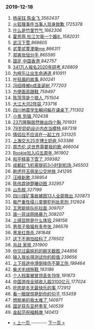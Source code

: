 ### 2019-12-18 
1. [ 杨采钰 陈金飞 ](https://s.weibo.com/weibo?q=%E6%9D%A8%E9%87%87%E9%92%B0%20%E9%99%88%E9%87%91%E9%A3%9E&Refer=top) *3562437*
1. [ 火狐狸事件当事人现身致歉 ](https://s.weibo.com/weibo?q=%23%E7%81%AB%E7%8B%90%E7%8B%B8%E4%BA%8B%E4%BB%B6%E5%BD%93%E4%BA%8B%E4%BA%BA%E7%8E%B0%E8%BA%AB%E8%87%B4%E6%AD%89%23&Refer=top) *1725378*
1. [ 什么是竹里竹气 ](https://s.weibo.com/weibo?q=%E4%BB%80%E4%B9%88%E6%98%AF%E7%AB%B9%E9%87%8C%E7%AB%B9%E6%B0%94&Refer=top) *1662306*
1. [ 霍思燕 杜江欠我一个婚礼 ](https://s.weibo.com/weibo?q=%E9%9C%8D%E6%80%9D%E7%87%95%20%E6%9D%9C%E6%B1%9F%E6%AC%A0%E6%88%91%E4%B8%80%E4%B8%AA%E5%A9%9A%E7%A4%BC&Refer=top) *1582031*
1. [ 武汉下雪 ](https://s.weibo.com/weibo?q=%23%E6%AD%A6%E6%B1%89%E4%B8%8B%E9%9B%AA%23&Refer=top) *869805*
1. [ 贰蕶贰蕶浭噺me ](https://s.weibo.com/weibo?q=%23%E8%B4%B0%E8%95%B6%E8%B4%B0%E8%95%B6%E6%B5%AD%E5%99%BAme%23&topic_ad=1&Refer=top) *866311*
1. [ 郑爽张恒分手 ](https://s.weibo.com/weibo?q=%23%E9%83%91%E7%88%BD%E5%BC%A0%E6%81%92%E5%88%86%E6%89%8B%23&Refer=top) *865595*
1. [ 国足 中国香港 ](https://s.weibo.com/weibo?q=%E5%9B%BD%E8%B6%B3%20%E4%B8%AD%E5%9B%BD%E9%A6%99%E6%B8%AF&Refer=top) *842757*
1. [ 341万人报名2020年研考 ](https://s.weibo.com/weibo?q=%23341%E4%B8%87%E4%BA%BA%E6%8A%A5%E5%90%8D2020%E5%B9%B4%E7%A0%94%E8%80%83%23&Refer=top) *828809*
1. [ 为梓乐让出生命通道 ](https://s.weibo.com/weibo?q=%23%E4%B8%BA%E6%A2%93%E4%B9%90%E8%AE%A9%E5%87%BA%E7%94%9F%E5%91%BD%E9%80%9A%E9%81%93%23&Refer=top) *810911*
1. [ 叶轻眉的故事 ](https://s.weibo.com/weibo?q=%23%E5%8F%B6%E8%BD%BB%E7%9C%89%E7%9A%84%E6%95%85%E4%BA%8B%23&Refer=top) *800241*
1. [ 冯绍峰被p成圣诞树 ](https://s.weibo.com/weibo?q=%23%E5%86%AF%E7%BB%8D%E5%B3%B0%E8%A2%ABp%E6%88%90%E5%9C%A3%E8%AF%9E%E6%A0%91%23&Refer=top) *777203*
1. [ 方便面高跟鞋 ](https://s.weibo.com/weibo?q=%23%E6%96%B9%E4%BE%BF%E9%9D%A2%E9%AB%98%E8%B7%9F%E9%9E%8B%23&Refer=top) *759497*
1. [ 陈萍萍是个狼人 ](https://s.weibo.com/weibo?q=%23%E9%99%88%E8%90%8D%E8%90%8D%E6%98%AF%E4%B8%AA%E7%8B%BC%E4%BA%BA%23&Refer=top) *751504*
1. [ 大江大河2阵容 ](https://s.weibo.com/weibo?q=%23%E5%A4%A7%E6%B1%9F%E5%A4%A7%E6%B2%B32%E9%98%B5%E5%AE%B9%23&Refer=top) *733716*
1. [ 四川地震学生瞬间躲在课桌下 ](https://s.weibo.com/weibo?q=%E5%9B%9B%E5%B7%9D%E5%9C%B0%E9%9C%87%E5%AD%A6%E7%94%9F%E7%9E%AC%E9%97%B4%E8%BA%B2%E5%9C%A8%E8%AF%BE%E6%A1%8C%E4%B8%8B&Refer=top) *711302*
1. [ 小鬼 剪辑 ](https://s.weibo.com/weibo?q=%E5%B0%8F%E9%AC%BC%20%E5%89%AA%E8%BE%91&Refer=top) *702438*
1. [ 23万隆胸居然做出四个胸 ](https://s.weibo.com/weibo?q=%2323%E4%B8%87%E9%9A%86%E8%83%B8%E5%B1%85%E7%84%B6%E5%81%9A%E5%87%BA%E5%9B%9B%E4%B8%AA%E8%83%B8%23&Refer=top) *701931*
1. [ 79岁奶奶设计内衣当模特 ](https://s.weibo.com/weibo?q=79%E5%B2%81%E5%A5%B6%E5%A5%B6%E8%AE%BE%E8%AE%A1%E5%86%85%E8%A1%A3%E5%BD%93%E6%A8%A1%E7%89%B9&Refer=top) *687318*
1. [ 情侣应不应该在一起工作 ](https://s.weibo.com/weibo?q=%23%E6%83%85%E4%BE%A3%E5%BA%94%E4%B8%8D%E5%BA%94%E8%AF%A5%E5%9C%A8%E4%B8%80%E8%B5%B7%E5%B7%A5%E4%BD%9C%23&Refer=top) *531325*
1. [ 上海交大25岁博士奶爸 ](https://s.weibo.com/weibo?q=%23%E4%B8%8A%E6%B5%B7%E4%BA%A4%E5%A4%A725%E5%B2%81%E5%8D%9A%E5%A3%AB%E5%A5%B6%E7%88%B8%23&Refer=top) *503386*
1. [ 周杰伦 这世界需要我的歌 ](https://s.weibo.com/weibo?q=%E5%91%A8%E6%9D%B0%E4%BC%A6%20%E8%BF%99%E4%B8%96%E7%95%8C%E9%9C%80%E8%A6%81%E6%88%91%E7%9A%84%E6%AD%8C&Refer=top) *466004*
1. [ Rookie加入iG五周年 ](https://s.weibo.com/weibo?q=%23Rookie%E5%8A%A0%E5%85%A5iG%E4%BA%94%E5%91%A8%E5%B9%B4%23&Refer=top) *361902*
1. [ 和平精英下雪了 ](https://s.weibo.com/weibo?q=%23%E5%92%8C%E5%B9%B3%E7%B2%BE%E8%8B%B1%E4%B8%8B%E9%9B%AA%E4%BA%86%23&Refer=top) *359382*
1. [ 成都赶飞机需提前3小时到机场 ](https://s.weibo.com/weibo?q=%23%E6%88%90%E9%83%BD%E8%B5%B6%E9%A3%9E%E6%9C%BA%E9%9C%80%E6%8F%90%E5%89%8D3%E5%B0%8F%E6%97%B6%E5%88%B0%E6%9C%BA%E5%9C%BA%23&Refer=top) *345503*
1. [ 刷虎符玉佩坐公交地铁 ](https://s.weibo.com/weibo?q=%23%E5%88%B7%E8%99%8E%E7%AC%A6%E7%8E%89%E4%BD%A9%E5%9D%90%E5%85%AC%E4%BA%A4%E5%9C%B0%E9%93%81%23&Refer=top) *341295*
1. [ 汪峰新歌 ](https://s.weibo.com/weibo?q=%E6%B1%AA%E5%B3%B0%E6%96%B0%E6%AD%8C&Refer=top) *336954*
1. [ 陈伟霆钟楚曦动图 ](https://s.weibo.com/weibo?q=%23%E9%99%88%E4%BC%9F%E9%9C%86%E9%92%9F%E6%A5%9A%E6%9B%A6%E5%8A%A8%E5%9B%BE%23&Refer=top) *332957*
1. [ 山东舰 ](https://s.weibo.com/weibo?q=%23%E5%B1%B1%E4%B8%9C%E8%88%B0%23&Refer=top) *327199*
1. [ 四川煤矿事故被困13人全部救出 ](https://s.weibo.com/weibo?q=%23%E5%9B%9B%E5%B7%9D%E7%85%A4%E7%9F%BF%E4%BA%8B%E6%95%85%E8%A2%AB%E5%9B%B013%E4%BA%BA%E5%85%A8%E9%83%A8%E6%95%91%E5%87%BA%23&Refer=top) *320873*
1. [ 极严重性侵儿童罪犯判处死刑 ](https://s.weibo.com/weibo?q=%23%E6%9E%81%E4%B8%A5%E9%87%8D%E6%80%A7%E4%BE%B5%E5%84%BF%E7%AB%A5%E7%BD%AA%E7%8A%AF%E5%88%A4%E5%A4%84%E6%AD%BB%E5%88%91%23&Refer=top) *312924*
1. [ 王思聪排队吃拉面 ](https://s.weibo.com/weibo?q=%23%E7%8E%8B%E6%80%9D%E8%81%AA%E6%8E%92%E9%98%9F%E5%90%83%E6%8B%89%E9%9D%A2%23&Refer=top) *309707*
1. [ 唐一菲谈网络暴力 ](https://s.weibo.com/weibo?q=%23%E5%94%90%E4%B8%80%E8%8F%B2%E8%B0%88%E7%BD%91%E7%BB%9C%E6%9A%B4%E5%8A%9B%23&Refer=top) *308207*
1. [ 上镜显胖是什么体验 ](https://s.weibo.com/weibo?q=%23%E4%B8%8A%E9%95%9C%E6%98%BE%E8%83%96%E6%98%AF%E4%BB%80%E4%B9%88%E4%BD%93%E9%AA%8C%23&Refer=top) *298156*
1. [ 男孩子吸猫有多夸张 ](https://s.weibo.com/weibo?q=%23%E7%94%B7%E5%AD%A9%E5%AD%90%E5%90%B8%E7%8C%AB%E6%9C%89%E5%A4%9A%E5%A4%B8%E5%BC%A0%23&Refer=top) *286576*
1. [ 黑发红唇杀 ](https://s.weibo.com/weibo?q=%23%E9%BB%91%E5%8F%91%E7%BA%A2%E5%94%87%E6%9D%80%23&Refer=top) *281848*
1. [ 这下不用怕挂科了 ](https://s.weibo.com/weibo?q=%23%E8%BF%99%E4%B8%8B%E4%B8%8D%E7%94%A8%E6%80%95%E6%8C%82%E7%A7%91%E4%BA%86%23&Refer=top) *276502*
1. [ 肖战 家规 ](https://s.weibo.com/weibo?q=%E8%82%96%E6%88%98%20%E5%AE%B6%E8%A7%84&Refer=top) *251900*
1. [ 你见过最尴尬的聊天截图 ](https://s.weibo.com/weibo?q=%23%E4%BD%A0%E8%A7%81%E8%BF%87%E6%9C%80%E5%B0%B4%E5%B0%AC%E7%9A%84%E8%81%8A%E5%A4%A9%E6%88%AA%E5%9B%BE%23&Refer=top) *244856*
1. [ 输入我长得测试你的颜值 ](https://s.weibo.com/weibo?q=%23%E8%BE%93%E5%85%A5%E6%88%91%E9%95%BF%E5%BE%97%E6%B5%8B%E8%AF%95%E4%BD%A0%E7%9A%84%E9%A2%9C%E5%80%BC%23&Refer=top) *239656*
1. [ 上下班途中滑倒摔伤不算工伤 ](https://s.weibo.com/weibo?q=%23%E4%B8%8A%E4%B8%8B%E7%8F%AD%E9%80%94%E4%B8%AD%E6%BB%91%E5%80%92%E6%91%94%E4%BC%A4%E4%B8%8D%E7%AE%97%E5%B7%A5%E4%BC%A4%23&Refer=top) *199464*
1. [ 柴犬毛绒拖鞋 ](https://s.weibo.com/weibo?q=%23%E6%9F%B4%E7%8A%AC%E6%AF%9B%E7%BB%92%E6%8B%96%E9%9E%8B%23&Refer=top) *193186*
1. [ 个人档案被冒领丢失19年 ](https://s.weibo.com/weibo?q=%23%E4%B8%AA%E4%BA%BA%E6%A1%A3%E6%A1%88%E8%A2%AB%E5%86%92%E9%A2%86%E4%B8%A2%E5%A4%B119%E5%B9%B4%23&Refer=top) *191873*
1. [ 中国游戏全球收入超3100亿元 ](https://s.weibo.com/weibo?q=%23%E4%B8%AD%E5%9B%BD%E6%B8%B8%E6%88%8F%E5%85%A8%E7%90%83%E6%94%B6%E5%85%A5%E8%B6%853100%E4%BA%BF%E5%85%83%23&Refer=top) *177024*
1. [ 吃肉是冬天最快乐的事 ](https://s.weibo.com/weibo?q=%23%E5%90%83%E8%82%89%E6%98%AF%E5%86%AC%E5%A4%A9%E6%9C%80%E5%BF%AB%E4%B9%90%E7%9A%84%E4%BA%8B%23&Refer=top) *172912*
1. [ 看一眼就惊艳到你的句子 ](https://s.weibo.com/weibo?q=%23%E7%9C%8B%E4%B8%80%E7%9C%BC%E5%B0%B1%E6%83%8A%E8%89%B3%E5%88%B0%E4%BD%A0%E7%9A%84%E5%8F%A5%E5%AD%90%23&Refer=top) *153459*
1. [ 想脱单的我太难了 ](https://s.weibo.com/weibo?q=%23%E6%83%B3%E8%84%B1%E5%8D%95%E7%9A%84%E6%88%91%E5%A4%AA%E9%9A%BE%E4%BA%86%23&Refer=top) *140971*
1. [ 国足获东亚杯季军 ](https://s.weibo.com/weibo?q=%23%E5%9B%BD%E8%B6%B3%E8%8E%B7%E4%B8%9C%E4%BA%9A%E6%9D%AF%E5%AD%A3%E5%86%9B%23&Refer=top) *140539*
1. [ 金起范祝福韩庚 ](https://s.weibo.com/weibo?q=%E9%87%91%E8%B5%B7%E8%8C%83%E7%A5%9D%E7%A6%8F%E9%9F%A9%E5%BA%9A&Refer=top) *140413* 

- [ < 上一页 ](https://github.com/able8/weibo-hot-record/blob/master/2019-12-17.md) -------- [ 下一页 > ](https://github.com/able8/weibo-hot-record/blob/master/2019-12-19.md)
